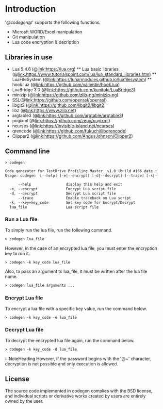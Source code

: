 # Introduction

'@<i>codegen@</i>' supports the following functions.

* Microsft WORD/Excel manipulation
* Git manipulation
* Lua code encryption & decription

 
## Libraries in use

* Lua 5.4.6 (@<link:https://lua.org>)
** Lua basic libraries (@<link:https://www.tutorialspoint.com/lua/lua_standard_libraries.htm>)
** LuaFileSystem (@<link:https://lunarmodules.github.io/luafilesystem>)
** hook.lua (@<link:https://github.com/vallentin/hook.lua>)
* LuaBridge 3.0 (@<link:https://github.com/kunitoki/LuaBridge3>)
* minizip (@<link:https://github.com/zlib-ng/minizip-ng>)
* SSL(@<link:https://github.com/openssl/openssl>)
* libgit2 (@<link:https://github.com/libgit2/libgit2>
* libz (@<link:https://www.zlib.net>)
* argtable3 (@<link:https://github.com/argtable/argtable3>)
* pugixml (@<link:https://github.com/zeux/pugixml>)
* ncurses (@<link:https://invisible-island.net/ncurses>)
* qrencode (@<link:https://github.com/fukuchi/libqrencode>)
* Clipper2 (@<link:https://github.com/AngusJohnson/Clipper2>)

 
## Command line

``` txt
> codegen

Code generator for TestDrive Profiling Master. v1.0 (build #166 date : Jun 20 2024)
Usage: codegen  [--help] [-e|--encrypt] [-d|--decrypt] [--trace] [-k|--key=key_code] lua_file ...

      --help                display this help and exit
  -e, --encrypt             Encrypt Lua script file
  -d, --decrypt             Decrypt Lua script file
      --trace               Enable traceback on Lua script
  -k, --key=key_code        Set key code for Encrypt/Decrypt
  lua_file                  Lua script file
```

 
### Run a Lua file

To simply run the lua file, run the following command.
```txt
> codegen lua_file
```
 
However, in the case of an encrypted lua file, you must enter the encryption key to run it.
```txt
> codegen -k key_code lua_file
```

Also, to pass an argument to lua_file, it must be written after the lua file name.
```txt
> codegen lua_file arguments ...
```

 
### Encrypt Lua file

To encrypt a lua file with a specific key value, run the command below.
```txt
> codegen -k key_code -e lua_file
```

 
### Decrypt Lua file

To decrypt the encrypted lua file again, run the command below.
```txt
> codegen -k key_code -d lua_file
```
 
:::NoteHeading
However, if the password begins with the '@~' character, decryption is not possible and only execution is allowed.
 
## License

The source code implemented in codegen complies with the BSD license, \
and individual scripts or derivative works created by users are entirely owned by the user.

